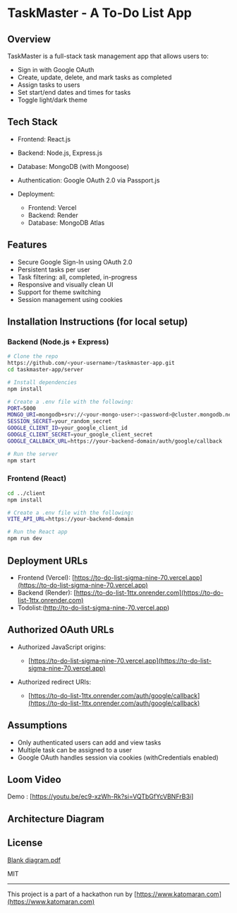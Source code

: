 # TaskMaster - A  To-Do List App

## Overview

TaskMaster is a full-stack task management app that allows users to:

* Sign in with Google OAuth
* Create, update, delete, and mark tasks as completed
* Assign tasks to users
* Set start/end dates and times for tasks
* Toggle light/dark theme

## Tech Stack

* Frontend: React.js
* Backend: Node.js, Express.js
* Database: MongoDB (with Mongoose)
* Authentication: Google OAuth 2.0 via Passport.js
* Deployment:

  * Frontend: Vercel
  * Backend: Render
  * Database: MongoDB Atlas

## Features

* Secure Google Sign-In using OAuth 2.0
* Persistent tasks per user
* Task filtering: all, completed, in-progress
* Responsive and visually clean UI
* Support for theme switching
* Session management using cookies

## Installation Instructions (for local setup)

### Backend (Node.js + Express)

```bash
# Clone the repo
https://github.com/<your-username>/taskmaster-app.git
cd taskmaster-app/server

# Install dependencies
npm install

# Create a .env file with the following:
PORT=5000
MONGO_URI=mongodb+srv://<your-mongo-user>:<password>@cluster.mongodb.net/taskmaster?retryWrites=true&w=majority
SESSION_SECRET=your_random_secret
GOOGLE_CLIENT_ID=your_google_client_id
GOOGLE_CLIENT_SECRET=your_google_client_secret
GOOGLE_CALLBACK_URL=https://your-backend-domain/auth/google/callback

# Run the server
npm start
```

### Frontend (React)

```bash
cd ../client
npm install

# Create a .env file with the following:
VITE_API_URL=https://your-backend-domain

# Run the React app
npm run dev
```

## Deployment URLs

* Frontend (Vercel): [https://to-do-list-sigma-nine-70.vercel.app](https://to-do-list-sigma-nine-70.vercel.app)
* Backend (Render): [https://to-do-list-1ttx.onrender.com](https://to-do-list-1ttx.onrender.com)
* Todolist:(http://to-do-list-sigma-nine-70.vercel.app)

## Authorized OAuth URLs

* Authorized JavaScript origins:

  * [https://to-do-list-sigma-nine-70.vercel.app](https://to-do-list-sigma-nine-70.vercel.app)
* Authorized redirect URIs:

  * [https://to-do-list-1ttx.onrender.com/auth/google/callback](https://to-do-list-1ttx.onrender.com/auth/google/callback)

## Assumptions

* Only authenticated users can add and view tasks
* Multiple task can be assigned to a user
* Google OAuth handles session via cookies (withCredentials enabled)

## Loom Video

 Demo : [https://youtu.be/ec9-xzWh-Rk?si=VQTbGfYcVBNFrB3i]

## Architecture Diagram



## License
[Blank diagram.pdf](https://github.com/user-attachments/files/21089183/Blank.diagram.pdf)

MIT

---

This project is a part of a hackathon run by [https://www.katomaran.com](https://www.katomaran.com)
